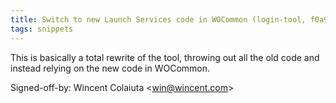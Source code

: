 ```yaml
---
title: Switch to new Launch Services code in WOCommon (login-tool, f0a9c33)
tags: snippets
---
```


This is basically a total rewrite of the tool, throwing out all the old code and instead relying on the new code in WOCommon.

Signed-off-by: Wincent Colaiuta &lt;win@wincent.com&gt;
